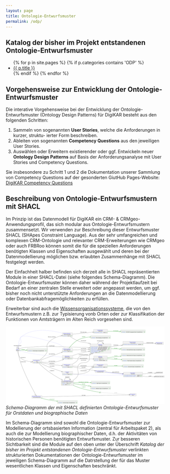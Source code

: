 ```yaml
---
layout: page
title: Ontologie-Entwurfsmuster
permalink: /odp/
---
```


## Katalog der bisher im Projekt entstandenen Ontologie-Entwurfsmuster

<ul>
{% for p in site.pages %}
   {% if p.categories contains 'ODP' %}
      <li><a href="{{ p.url }}">{{ p.title }}</a></li>
   {% endif %}
{% endfor %}
</ul>

## Vorgehensweise zur Entwicklung der Ontologie-Entwurfsmuster

Die interative Vorgehensweise bei der Entwicklung der Ontologie-Entwurfsmuster (Ontology Design Patterns) für DigiKAR besteht aus den folgenden Schritten:

1. Sammeln von sogenannten **User Stories**, welche die Anforderungen in kurzer, struktu-
ierter Form beschreiben.
2. Ableiten von sogenannten **Competency Questions** aus den jeweiligen User Stories.
3. Auswählen oder Erweitern existierender oder ggf. Entwickeln neuer **Ontology Design Patterns** auf Basis der Anforderungsanalyse mit User Stories und Competency Questions.

Sie insbesondere zu Schritt 1 und 2 die Dokumentation unserer Sammlung von Competency Questions auf der gesonderten GiutHub Pages-Website: [DigiKAR Competency Questions](https://ieg-dhr.github.io/DigiKAR-Competency-Questions/)

## Beschreibung von Ontologie-Entwurfsmustern mit SHACL

Im Prinzip ist das Datenmodell für DigiKAR ein CRM- & CRMgeo-Anwendungsprofil, das sich modular aus Ontologie-Entwurfsmustern zusammensetzt. Wir verwenden zur Beschreibung dieser Entwurfsmuster SHACL (SHApes Constraint Language). Aus der sehr umfangreichen und komplexen CRM-Ontologie und relevanter CRM-Erweiterungen wie CRMgeo oder auch FRBRoo können somit die für die speziellen Anforderungen benötigten Klassen und Eigenschaften ausgewählt und deren bei der Datenmodellierung möglichen bzw. erlaubten Zusammenhänge mit SHACL festgelegt werden.

Der Einfachheit halber befinden sich derzeit alle in SHACL repräsentierten Module in einer SHACL-Datei (siehe folgendes Schema-Diagramm). Die Ontologie-Entwurfsmuster können daher während der Projektlaufzeit bei Bedarf an einer zentralen Stelle erweitert oder angepasst werden, um ggf. bisher noch nicht unterstützte Anforderungen an die Datenmodellierung oder Datenbankabfragemöglichkeiten zu erfüllen.

Erweiterbar sind auch die [Wissensorganisationssysteme](/kos/), die von den Entwurfsmustern z.B. zur Typisierung vonb Orten oder zur Klassifikation der Funktionen von Amtsträgern im Alten Reich vorgesehen sind.

![Schema-Diagramm](/img/dmlo.svg)
*Schema-Diagramm der mit SHACL definierten Ontologie-Entwurfsmuster für Orstdaten und biographische Daten*

Im Schema-Diagramm sind sowohl die Ontologie-Entwurfsmuster zur Modellierung der ortsbasierten Information (zentral für Arbeitspaket 2), als auch die zur Modellierung biographischer Daten, d.h. der Aktivitäten von historischen Personen benötigten Entwurfsmuster. Zur besseren Sichtbarkeit sind die Module auf den oben unter der Überschrift _Katalog der bisher im Projekt entstandenen Ontologie-Entwurfsmuster_ verlinkten strukturierten Dokumentationen der Ontologie-Entwurfsmuster im jeweiligen Schema-Diagramm auf die Datrstellung der für das Muster wesentlichen Klassen und Eigenschaften beschränkt.
